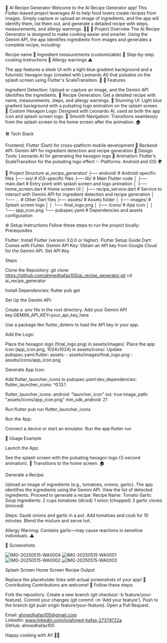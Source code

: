 🍳 AI Recipe Generator
Welcome to the AI Recipe Generator app! This Flutter-based project leverages AI to help food lovers create recipes from images. Simply capture or upload an image of ingredients, and the app will identify them, list them out, and generate a detailed recipe with steps, measurements, and allergy warnings. 🥗✨
🚀 Project Overview
The AI Recipe Generator is designed to make cooking easier and smarter. Using the Gemini API, the app identifies ingredients from images and generates a complete recipe, including:

Recipe name 📝
Ingredient measurements (customizable) 🥄
Step-by-step cooking instructions 🍴
Allergy warnings ⚠️

The app features a sleek UI with a light blue gradient background and a futuristic hexagon logo (created with Leonardo AI) that pulsates on the splash screen using Flutter's ScaleTransition. 🌟
🎯 Features

Ingredient Detection: Upload or capture an image, and the Gemini API identifies the ingredients. 📸
Recipe Generation: Get a detailed recipe with name, measurements, steps, and allergy warnings. 🍲
Stunning UI: Light blue gradient background with a pulsating logo animation on the splash screen. 🎨
Custom Hexagon Logo: Designed with Leonardo AI, used as both the app icon and splash screen logo. 🔳
Smooth Navigation: Transitions seamlessly from the splash screen to the home screen after the animation. 🏠

🛠️ Tech Stack

Frontend: Flutter (Dart) for cross-platform mobile development 📱
Backend API: Gemini API for ingredient detection and recipe generation 🧠
Design Tools: Leonardo AI for generating the hexagon logo 🎨
Animation: Flutter’s ScaleTransition for the pulsating logo effect ✨
Platforms: Android and iOS 🌍

📂 Project Structure
ai_recipe_generator/
├── android/               # Android-specific files
├── ios/                   # iOS-specific files
├── lib/                   # Main Flutter code
│   ├── main.dart          # Entry point with splash screen and logo animation
│   ├── home_screen.dart   # Home screen UI
│   ├── recipe_service.dart # Service to interact with Gemini API for ingredient detection and recipe generation
│   └── ...                # Other Dart files
├── assets/                # Assets folder
│   ├── images/            # Splash screen logo
│   │   └── final_logo.png
│   ├── icons/             # App icon
│   │   └── app_icon.png
└── pubspec.yaml           # Dependencies and assets configuration

⚙️ Setup Instructions
Follow these steps to run the project locally:
Prerequisites

Flutter: Install Flutter (version 3.0.0 or higher). Flutter Setup Guide
Dart: Comes with Flutter.
Gemini API Key: Obtain an API key from Google Cloud for the Gemini API. Get API Key

Steps

Clone the Repository:
git clone https://github.com/ahmedhafas105/ai_recipe_generator.git
cd ai_recipe_generator


Install Dependencies:
flutter pub get


Set Up the Gemini API:

Create a .env file in the root directory.
Add your Gemini API key:GEMINI_API_KEY=your_api_key_here


Use a package like flutter_dotenv to load the API key in your app.


Add the Logo:

Place the hexagon logo (final_logo.png) in assets/images/.
Place the app icon (app_icon.png, 1024x1024) in assets/icons/.
Update pubspec.yaml:flutter:
  assets:
    - assets/images/final_logo.png
    - assets/icons/app_icon.png




Generate App Icon:

Add flutter_launcher_icons to pubspec.yaml:dev_dependencies:
  flutter_launcher_icons: ^0.13.1

flutter_launcher_icons:
  android: "launcher_icon"
  ios: true
  image_path: "assets/icons/app_icon.png"
  min_sdk_android: 21


Run:flutter pub run flutter_launcher_icons




Run the App:

Connect a device or start an emulator.
Run the app:flutter run





🎥 Usage Example

Launch the App:

See the splash screen with the pulsating hexagon logo (3-second animation). 🌟
Transitions to the home screen. 🏠


Generate a Recipe:

Upload an image of ingredients (e.g., tomatoes, onions, garlic).
The app identifies the ingredients using the Gemini API.
View the list of detected ingredients.
Proceed to generate a recipe:
Recipe Name: Tomato Garlic Soup
Ingredients: 
2 cups tomatoes (diced)
1 onion (chopped)
3 garlic cloves (minced)


Steps:
Sauté onions and garlic in a pot.
Add tomatoes and cook for 10 minutes.
Blend the mixture and serve hot.


Allergy Warning: Contains garlic—may cause reactions in sensitive individuals. ⚠️



📸 Screenshots

![IMG-20250515-WA0004](https://github.com/user-attachments/assets/28778b70-2115-421b-b5ba-d6614a3dee21)
![IMG-20250515-WA0001](https://github.com/user-attachments/assets/b71034fb-9c52-4356-94d3-68c63d3a0c8a)
![IMG-20250515-WA0002](https://github.com/user-attachments/assets/f5bed295-5ba8-44bd-b3f8-c0afa9143a54)
![IMG-20250515-WA0003](https://github.com/user-attachments/assets/831d0ce4-792c-4e11-b16d-70ad2079f69e)

Splash Screen
Home Screen
Recipe Output








Replace the placeholder links with actual screenshots of your app!
🤝 Contributing
Contributions are welcome! 🌟 Follow these steps:

Fork the repository.
Create a new branch (git checkout -b feature/your-feature).
Commit your changes (git commit -m 'Add your feature').
Push to the branch (git push origin feature/your-feature).
Open a Pull Request.


Email: ahmedhafas105@gmail.com  
LinkedIn: www.linkedin.com/in/ahmed-hafas-27379722a  
GitHub: ahmedhafas105


Happy cooking with AI! 🍳🤖
